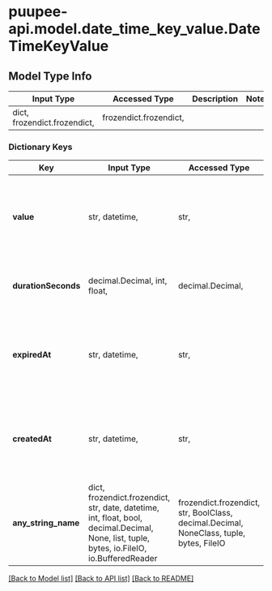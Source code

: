 # puupee-api.model.date_time_key_value.DateTimeKeyValue

## Model Type Info
Input Type | Accessed Type | Description | Notes
------------ | ------------- | ------------- | -------------
dict, frozendict.frozendict,  | frozendict.frozendict,  |  | 

### Dictionary Keys
Key | Input Type | Accessed Type | Description | Notes
------------ | ------------- | ------------- | ------------- | -------------
**value** | str, datetime,  | str,  |  | [optional] value must conform to RFC-3339 date-time
**durationSeconds** | decimal.Decimal, int, float,  | decimal.Decimal,  |  | [optional] value must be a 64 bit float
**expiredAt** | str, datetime,  | str,  |  | [optional] value must conform to RFC-3339 date-time
**createdAt** | str, datetime,  | str,  |  | [optional] value must conform to RFC-3339 date-time
**any_string_name** | dict, frozendict.frozendict, str, date, datetime, int, float, bool, decimal.Decimal, None, list, tuple, bytes, io.FileIO, io.BufferedReader | frozendict.frozendict, str, BoolClass, decimal.Decimal, NoneClass, tuple, bytes, FileIO | any string name can be used but the value must be the correct type | [optional]

[[Back to Model list]](../../README.md#documentation-for-models) [[Back to API list]](../../README.md#documentation-for-api-endpoints) [[Back to README]](../../README.md)

